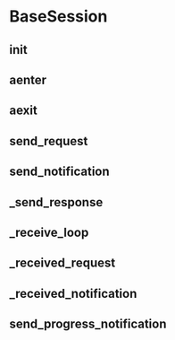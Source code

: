 # BaseSession

## __init__

## __aenter__

## __aexit__

## send_request

## send_notification

## _send_response

## _receive_loop

## _received_request

## _received_notification

## send_progress_notification